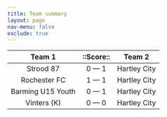 ```yaml
---
title: Team summary
layout: page
nav-menu: false
exclude: true
---
```




|      Team 1       |  ::Score::  |    Team 2    |
|:-----------------:|:-----------:|:------------:|
|     Strood 87     | 0 &mdash; 1 | Hartley City |
|   Rochester FC    | 1 &mdash; 1 | Hartley City |
| Barming U15 Youth | 0 &mdash; 1 | Hartley City |
|    Vinters (K)    | 0 &mdash; 0 | Hartley City |

 <br /><br /><br />